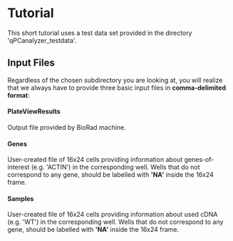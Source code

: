 <h1> Tutorial </h1>
  This short tutorial uses a test data set provided in the directory 'qPCanalyzer_testdata'. 
  
  <h2> Input Files </h2>
  Regardless of the chosen subdirectory you are looking at, you will realize that we always
  have to provide three basic input files in <b>comma-delimited format</b>: <br>
  
  <h4> PlateViewResults </h4> 
  Output file provided by BioRad machine.
  
  <h4> Genes </h4>
  User-created file of 16x24 cells providing information about genes-of-interest (e.g. 'ACTIN') in the corresponding well. Wells that do not correspond to any gene, should be labelled with <b>'NA'</b> inside the 16x24 frame. 
  
  <h4> Samples </h4> 
  User-created file of 16x24 cells providing information about used cDNA (e.g. 'WT') in the corresponding well. Wells that do not correspond to any gene, should be labelled with <b>'NA'</b> inside the 16x24 frame.<br>
  
